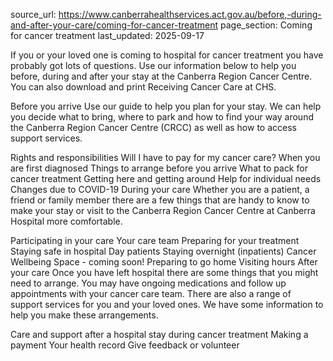 source_url: https://www.canberrahealthservices.act.gov.au/before,-during-and-after-your-care/coming-for-cancer-treatment
page_section: Coming for cancer treatment
last_updated: 2025-09-17

If you or your loved one is coming to hospital for cancer treatment you have probably got lots of questions.
Use our information below to help you before, during and after your stay at the Canberra Region Cancer Centre. You can also download and print Receiving Cancer Care at CHS.

Before you arrive
Use our guide to help you plan for your stay. We can help you decide what to bring, where to park and how to find your way around the Canberra Region Cancer Centre (CRCC) as well as how to access support services.

Rights and responsibilities
Will I have to pay for my cancer care?
When you are first diagnosed
Things to arrange before you arrive
What to pack for cancer treatment
Getting here and getting around
Help for individual needs
Changes due to COVID-19
During your care
Whether you are a patient, a friend or family member there are a few things that are handy to know to make your stay or visit to the Canberra Region Cancer Centre at Canberra Hospital more comfortable.

Participating in your care
Your care team
Preparing for your treatment
Staying safe in hospital
Day patients
Staying overnight (inpatients)
Cancer Wellbeing Space - coming soon!
Preparing to go home
Visiting hours
After your care
Once you have left hospital there are some things that you might need to arrange. You may have ongoing medications and follow up appointments with your cancer care team. There are also a range of support services for you and your loved ones. We have some information to help you make these arrangements.

Care and support after a hospital stay during cancer treatment
Making a payment
Your health record
Give feedback or volunteer
